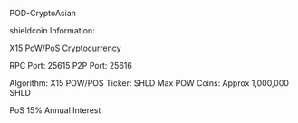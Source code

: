 POD-CryptoAsian

shieldcoin Information:

X15 PoW/PoS Cryptocurrency

RPC Port: 25615
P2P Port: 25616

Algorithm: X15 POW/POS
Ticker: SHLD
Max POW Coins: Approx 1,000,000 SHLD

PoS 15% Annual Interest
